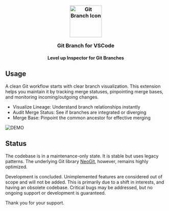 <h3 align="center">
	<img src="https://raw.githubusercontent.com/wavim/vscode-git-branch/master/media/icon.png" width="100" alt="Git Branch Icon" />
	<p></p>
	Git Branch for VSCode
</h3>
<h4 align="center">Level up Inspector for Git Branches</h4>

## Usage

A clean Git workflow starts with clear branch visualization. This extension helps you maintain it by
tracking merge statuses, pinpointing merge bases, and monitoring incoming/outgoing changes.

- Visualize Lineage: Understand branch relationships instantly
- Audit Merge Status: See if branches are integrated or diverging
- Merge Base: Pinpoint the common ancestor for effective merging

![DEMO](https://github.com/wavim/vscode-git-branch/blob/master/media/demo.png?raw=true)

## Status

The codebase is in a maintenance-only state. It is stable but uses legacy patterns. The underlying
Git library [NeoGit](https://github.com/wavim/neogit), however, remains highly optimized.

Development is concluded. Unimplemented features are considered out of scope and will not be added.
This is primarily due to a shift in interests, and having an obsolete codebase. Critical bugs may be
addressed, but no ongoing support or development is guaranteed.

Thank you for your support.

